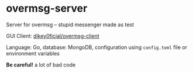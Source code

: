 # overmsg-server
Server for overmsg – stupid messenger made as test

GUI Client: [dikey0ficial/overmsg-client](https://github.com/dikey0ficial/overmsg-client)

Language: Go, database: MongoDB, configuration using `config.toml` file or environment variables

**Be careful!** a lot of bad code
